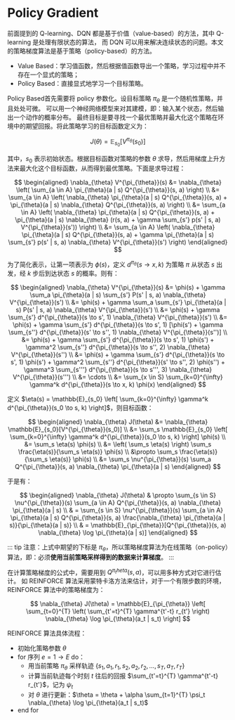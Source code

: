 # Policy Gradient

前面提到的 Q-learning、DQN 都是基于价值（value-based）的方法，其中 Q-learning 是处理有限状态的算法，
而 DQN 可以用来解决连续状态的问题。本文的策略梯度算法是基于策略（policy-based）的方法。

- Value Based：学习值函数，然后根据值函数导出一个策略，学习过程中并不存在一个显式的策略；
- Policy Based：直接显式地学习一个目标策略。

Policy Based首先需要将 policy 参数化。设目标策略 $\pi_\theta$ 是一个随机性策略，并且处处可微。
可以用一个神经网络模型来对其建模，即：输入某个状态，然后输出一个动作的概率分布。
最终目标是要寻找一个最优策略并最大化这个策略在环境中的期望回报。将此策略学习的目标函数定义为：

$$
J(\theta) = \mathbb{E}_{s_0}[V^{\pi_\theta}(s_0)]
$$

其中，$s_0$ 表示初始状态。根据目标函数对策略的参数 $\theta$ 求导，然后用梯度上升方法来最大化这个目标函数，从而得到最优策略。下面是求导过程：

$$
\begin{aligned}
\nabla_{\theta} V^{\pi_{\theta}}(s) &= \nabla_{\theta} \left( \sum_{a \in A} \pi_{\theta}(a | s) Q^{\pi_{\theta}}(s, a) \right) \\
&= \sum_{a \in A} \left( \nabla_{\theta} \pi_{\theta}(a | s) Q^{\pi_{\theta}}(s, a) + \pi_{\theta}(a | s) \nabla_{\theta} Q^{\pi_{\theta}}(s, a) \right) \\
&= \sum_{a \in A} \left( \nabla_{\theta} \pi_{\theta}(a | s) Q^{\pi_{\theta}}(s, a) + \pi_{\theta}(a | s) \nabla_{\theta} (r(s, a) + \gamma \sum_{s'} p(s' | s, a) V^{\pi_{\theta}}(s')) \right) \\
&= \sum_{a \in A} \left( \nabla_{\theta} \pi_{\theta}(a | s) Q^{\pi_{\theta}}(s, a) + \gamma \pi_{\theta}(a | s) \sum_{s'} p(s' | s, a) \nabla_{\theta} V^{\pi_{\theta}}(s') \right)
\end{aligned}
$$

为了简化表示，让第一项表示为 $\phi(s)$，定义 $d^{\pi_{\theta}}(s \rightarrow x, k)$ 为策略 $\pi$ 从状态 $s$ 出发，经 $k$ 步后到达状态 $s$ 的概率。则有：

$$
\begin{aligned}
\nabla_{\theta} V^{\pi_{\theta}}(s) &= \phi(s) + \gamma \sum_a \pi_{\theta}(a | s) \sum_{s'} P(s' | s, a) \nabla_{\theta} V^{\pi_{\theta}}(s') \\
&= \phi(s) + \gamma \sum_a \sum_{s'} \pi_{\theta}(a | s) P(s' | s, a) \nabla_{\theta} V^{\pi_{\theta}}(s') \\
&= \phi(s) + \gamma \sum_{s'} d^{\pi_{\theta}}(s \to s', 1) \nabla_{\theta} V^{\pi_{\theta}}(s') \\
&= \phi(s) + \gamma \sum_{s'} d^{\pi_{\theta}}(s \to s', 1) [\phi(s') + \gamma \sum_{s''} d^{\pi_{\theta}}(s' \to s'', 1) \nabla_{\theta} V^{\pi_{\theta}}(s'')] \\
&= \phi(s) + \gamma \sum_{s'} d^{\pi_{\theta}}(s \to s', 1) \phi(s') + \gamma^2 \sum_{s''} d^{\pi_{\theta}}(s \to s'', 2) \nabla_{\theta} V^{\pi_{\theta}}(s'') \\
&= \phi(s) + \gamma \sum_{s'} d^{\pi_{\theta}}(s \to s', 1) \phi(s') + \gamma^2 \sum_{s''} d^{\pi_{\theta}}(s' \to s'', 2) \phi(s'') + \gamma^3 \sum_{s'''} d^{\pi_{\theta}}(s \to s''', 3) \nabla_{\theta} V^{\pi_{\theta}}(s''') \\
&= \cdots \\
&= \sum_{x \in S} \sum_{k=0}^{\infty} \gamma^k d^{\pi_{\theta}}(s \to x, k) \phi(x)
\end{aligned}
$$

定义 $\eta(s) = \mathbb{E}_{s_0} \left[ \sum_{k=0}^{\infty} \gamma^k d^{\pi_{\theta}}(s_0 \to s, k) \right]$，则目标函数：

$$
\begin{aligned}
\nabla_{\theta} J(\theta) &= \nabla_{\theta} \mathbb{E}_{s_0}[V^{\pi_{\theta}}(s_0)] \\
&= \sum_s \mathbb{E}_{s_0} \left[ \sum_{k=0}^{\infty} \gamma^k d^{\pi_{\theta}}(s_0 \to s, k) \right] \phi(s) \\
&= \sum_s \eta(s) \phi(s) \\
&= \left( \sum_s \eta(s) \right) \sum_s \frac{\eta(s)}{\sum_s \eta(s)} \phi(s) \\
&\propto \sum_s \frac{\eta(s)}{\sum_s \eta(s)} \phi(s) \\
&= \sum_s \nu^{\pi_{\theta}}(s) \sum_a Q^{\pi_{\theta}}(s, a) \nabla_{\theta} \pi_{\theta}(a | s)
\end{aligned}
$$

于是有：

$$
\begin{aligned}
\nabla_{\theta} J(\theta) & \propto \sum_{s \in S} \nu^{\pi_{\theta}}(s) \sum_{a \in A} Q^{\pi_{\theta}}(s, a) \nabla_{\theta} \pi_{\theta}(a | s) \\
& = \sum_{s \in S} \nu^{\pi_{\theta}}(s) \sum_{a \in A} \pi_{\theta}(a | s) Q^{\pi_{\theta}}(s, a) \frac{\nabla_{\theta} \pi_{\theta}(a | s)}{\pi_{\theta}(a | s)} \\
& = \mathbb{E}_{\pi_{\theta}}[Q^{\pi_{\theta}}(s, a) \nabla_{\theta} \log \pi_{\theta}(a | s)]
\end{aligned}
$$

::: tip
注意：上式中期望的下标是 $\pi_{\theta}$，所以策略梯度算法为在线策略（on-policy）算法，即：必须**使用当前策略采样得到的数据来计算梯度**。
:::

在计算策略梯度的公式中，需要用到 $Q^{\pi_theta}(s, a)$，可以用多种方式对它进行估计。
如 REINFORCE 算法采用蒙特卡洛方法来估计，对于一个有限步数的环境，REINFORCE 算法中的策略梯度为：

$$
\nabla_{\theta} J(\theta) = \mathbb{E}_{\pi_{\theta}} \left[ \sum_{t=0}^{T} \left( \sum_{t'=t}^{T} \gamma^{t'-t} r_{t'} \right) \nabla_{\theta} \log \pi_{\theta}(a_t | s_t) \right]
$$

REINFORCE 算法具体流程：
- 初始化策略参数 $\theta$
- for 序列 $e = 1 \to E$ do：
   - 用当前策略 $\pi_{\theta}$ 采样轨迹 $\{s_1, a_1, r_1, s_2, a_2, r_2, \dots, s_T, a_T, r_T\}$
   - 计算当前轨迹每个时刻 $t$ 往后的回报 $\sum_{t'=t}^{T} \gamma^{t'-t} r_{t'}$，记为 $\psi_t$
   - 对 $\theta$ 进行更新：$\theta = \theta + \alpha \sum_{t=1}^{T} \psi_t \nabla_{\theta} \log \pi_{\theta}(a_t | s_t)$
- end for